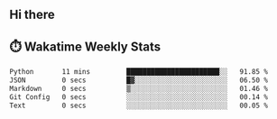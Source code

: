 ## Hi there


## ⏱️ Wakatime Weekly Stats

<!--START_SECTION:waka-->

```txt
Python       11 mins         ███████████████████████░░   91.85 %
JSON         0 secs          █▓░░░░░░░░░░░░░░░░░░░░░░░   06.50 %
Markdown     0 secs          ▒░░░░░░░░░░░░░░░░░░░░░░░░   01.46 %
Git Config   0 secs          ░░░░░░░░░░░░░░░░░░░░░░░░░   00.14 %
Text         0 secs          ░░░░░░░░░░░░░░░░░░░░░░░░░   00.05 %
```

<!--END_SECTION:waka-->


<!--
**New-Obscurity/New-Obscurity** is a ✨ _special_ ✨ repository because its `README.md` (this file) appears on your GitHub profile.

Here are some ideas to get you started:

- 🔭 I’m currently working on ...
- 🌱 I’m currently learning ...
- 👯 I’m looking to collaborate on ...
- 🤔 I’m looking for help with ...
- 💬 Ask me about ...
- 📫 How to reach me: ...
- 😄 Pronouns: ...
- ⚡ Fun fact: ...
-->

